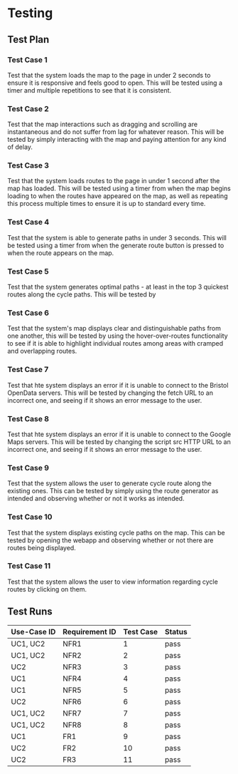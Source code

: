 # Testing

## Test Plan

### Test Case 1

Test that the system loads the map to the page in under 2 seconds to ensure
it is responsive and feels good to open. This will be tested using a timer and
multiple repetitions to see that it is consistent.

### Test Case 2

Test that the map interactions such as dragging and scrolling are instantaneous
and do not suffer from lag for whatever reason. This will be tested by simply interacting
with the map and paying attention for any kind of delay.

### Test Case 3

Test that the system loads routes to the page in under 1 second after the map
has loaded. This will be tested using a timer from when the map begins loading to
when the routes have appeared on the map, as well as repeating this process multiple
times to ensure it is up to standard every time.

### Test Case 4

Test that the system is able to generate paths in under 3 seconds. This will be tested
using a timer from when the generate route button is pressed to when the route appears
on the map.

### Test Case 5

Test that the system generates optimal paths - at least in the top 3 quickest routes along
the cycle paths. This will be tested by 

### Test Case 6

Test that the system's map displays clear and distinguishable paths from one another, this will
be tested by using the hover-over-routes functionality to see if it is able to highlight individual
routes among areas with cramped and overlapping routes.

### Test Case 7

Test that hte system displays an error if it is unable to connect to the Bristol OpenData servers.
This will be tested by changing the fetch URL to an incorrect one, and seeing if it shows an error message
to the user.

### Test Case 8

Test that hte system displays an error if it is unable to connect to the Google Maps servers.
This will be tested by changing the script src HTTP URL to an incorrect one, and seeing if it shows an error message
to the user.

### Test Case 9

Test that the system allows the user to generate cycle route along the existing ones. This can be tested by simply
using the route generator as intended and observing whether or not it works as intended.

### Test Case 10

Test that the system displays existing cycle paths on the map. This can be tested by opening the webapp
and observing whether or not there are routes being displayed.

### Test Case 11

Test that the system allows the user to view information regarding cycle routes by clicking on them.

## Test Runs

| **Use-Case ID** | **Requirement ID** | **Test Case** | **Status** |
| ----------- | -------------- | --------- | ------ |
|  UC1, UC2   |      NFR1      |     1     |  pass  |
|  UC1, UC2   |      NFR2      |     2     |  pass  |
|     UC2     |      NFR3      |     3     |  pass  |
|     UC1     |      NFR4      |     4     |  pass  |
|     UC1     |      NFR5      |     5     |  pass  |
|     UC2     |      NFR6      |     6     |  pass  |
|  UC1, UC2   |      NFR7      |     7     |  pass  |
|  UC1, UC2   |      NFR8      |     8     |  pass  |
|     UC1     |      FR1       |     9     |  pass  |
|     UC2     |      FR2       |    10     |  pass  |
|     UC2     |      FR3       |    11     |  pass  |
